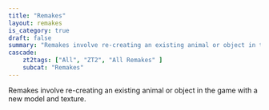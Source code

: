 ```yaml
---
title: "Remakes"
layout: remakes
is_category: true
draft: false
summary: "Remakes involve re-creating an existing animal or object in the game with a new model and texture."
cascade:
    zt2tags: ["All", "ZT2", "All Remakes" ]
    subcat: "Remakes"
---
```


Remakes involve re-creating an existing animal or object in the game with a new model and texture.